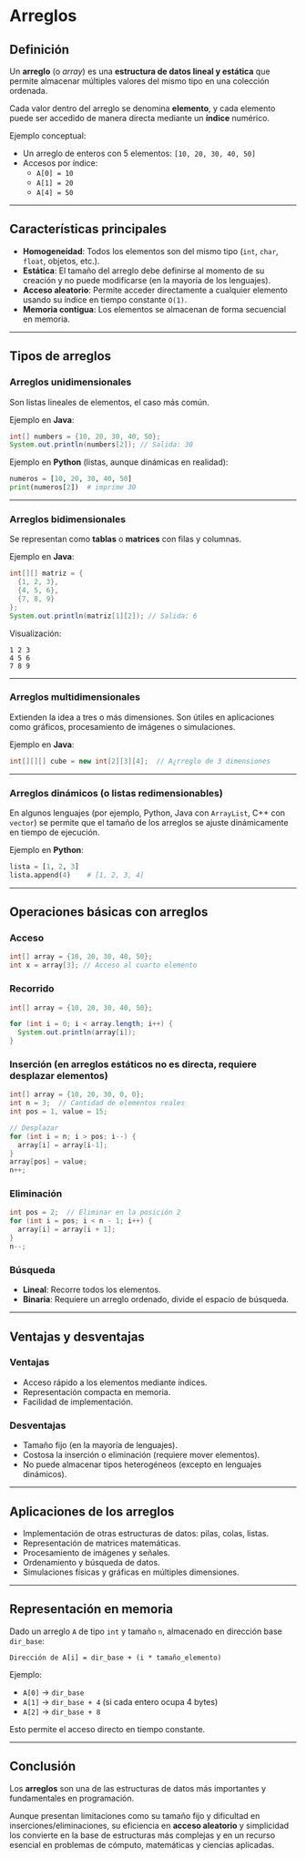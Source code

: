 # Arreglos

## Definición

Un **arreglo** (o _array_) es una **estructura de datos lineal y estática** que permite almacenar múltiples valores del mismo tipo en una colección ordenada.

Cada valor dentro del arreglo se denomina **elemento**, y cada elemento puede ser accedido de manera directa mediante un **índice** numérico.

Ejemplo conceptual:

- Un arreglo de enteros con 5 elementos: `[10, 20, 30, 40, 50]`
- Accesos por índice:
  - `A[0] = 10`
  - `A[1] = 20`
  - `A[4] = 50`

---

## Características principales

- **Homogeneidad**: Todos los elementos son del mismo tipo (`int`, `char`, `float`, objetos, etc.).
- **Estática**: El tamaño del arreglo debe definirse al momento de su creación y no puede modificarse (en la mayoría de los lenguajes).
- **Acceso aleatorio**: Permite acceder directamente a cualquier elemento usando su índice en tiempo constante `O(1)`.
- **Memoria contigua**: Los elementos se almacenan de forma secuencial en memoria.

---

## Tipos de arreglos

### Arreglos unidimensionales

Son listas lineales de elementos, el caso más común.

Ejemplo en **Java**:

```java
int[] numbers = {10, 20, 30, 40, 50};
System.out.println(numbers[2]); // Salida: 30
```

Ejemplo en **Python** (listas, aunque dinámicas en realidad):

```python
numeros = [10, 20, 30, 40, 50]
print(numeros[2])  # imprime 30
```

---

### Arreglos bidimensionales

Se representan como **tablas** o **matrices** con filas y columnas.

Ejemplo en **Java**:

```java
int[][] matriz = {
  {1, 2, 3},
  {4, 5, 6},
  {7, 8, 9}
};
System.out.println(matriz[1][2]); // Salida: 6
```

Visualización:

```text
1 2 3
4 5 6
7 8 9
```

---

### Arreglos multidimensionales

Extienden la idea a tres o más dimensiones. Son útiles en aplicaciones como gráficos, procesamiento de imágenes o simulaciones.

Ejemplo en **Java**:

```java
int[][][] cube = new int[2][3][4];  // A¿rreglo de 3 dimensiones
```

---

### Arreglos dinámicos (o listas redimensionables)

En algunos lenguajes (por ejemplo, Python, Java con `ArrayList`, C++ con `vector`) se permite que el tamaño de los arreglos se ajuste dinámicamente en tiempo de ejecución.

Ejemplo en **Python**:

```python
lista = [1, 2, 3]
lista.append(4)    # [1, 2, 3, 4]
```

---

## Operaciones básicas con arreglos

### Acceso

```java
int[] array = {10, 20, 30, 40, 50};
int x = array[3]; // Acceso al cuarto elemento
```

### Recorrido

```java
int[] array = {10, 20, 30, 40, 50};

for (int i = 0; i < array.length; i++) {
  System.out.println(array[i]);
}
```

### Inserción (en arreglos estáticos no es directa, requiere desplazar elementos)

```java
int[] array = {10, 20, 30, 0, 0};
int n = 3;  // Cantidad de elementos reales
int pos = 1, value = 15;

// Desplazar
for (int i = n; i > pos; i--) {
  array[i] = array[i-1];
}
array[pos] = value;
n++;
```

### Eliminación

```java
int pos = 2;  // Eliminar en la posición 2
for (int i = pos; i < n - 1; i++) {
  array[i] = array[i + 1];
}
n--;
```

### Búsqueda

- **Lineal**: Recorre todos los elementos.
- **Binaria**: Requiere un arreglo ordenado, divide el espacio de búsqueda.

---

## Ventajas y desventajas

### Ventajas

- Acceso rápido a los elementos mediante índices.
- Representación compacta en memoria.
- Facilidad de implementación.

### Desventajas

- Tamaño fijo (en la mayoría de lenguajes).
- Costosa la inserción o eliminación (requiere mover elementos).
- No puede almacenar tipos heterogéneos (excepto en lenguajes dinámicos).

---

## Aplicaciones de los arreglos

- Implementación de otras estructuras de datos: pilas, colas, listas.
- Representación de matrices matemáticas.
- Procesamiento de imágenes y señales.
- Ordenamiento y búsqueda de datos.
- Simulaciones físicas y gráficas en múltiples dimensiones.

---

## Representación en memoria

Dado un arreglo `A` de tipo `int` y tamaño `n`, almacenado en dirección base `dir_base`:

```text
Dirección de A[i] = dir_base + (i * tamaño_elemento)
```

Ejemplo:

- `A[0]` → `dir_base`
- `A[1]` → `dir_base + 4` (si cada entero ocupa 4 bytes)
- `A[2]` → `dir_base + 8`

Esto permite el acceso directo en tiempo constante.

---

## Conclusión

Los **arreglos** son una de las estructuras de datos más importantes y fundamentales en programación.

Aunque presentan limitaciones como su tamaño fijo y dificultad en inserciones/eliminaciones, su eficiencia en **acceso aleatorio** y simplicidad los convierte en la base de estructuras más complejas y en un recurso esencial en problemas de cómputo, matemáticas y ciencias aplicadas.

